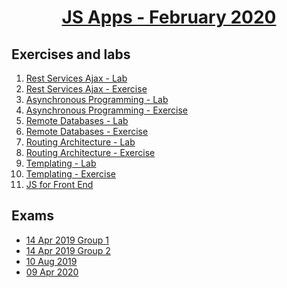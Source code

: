 
# <a href="https://softuni.bg/trainings/2610/js-applications-february-2020"><p align="center"> JS Apps - February 2020<p>
</a>



## Exercises and labs
1. <a href="https://github.com/PhilShishov/Software-University/tree/master/JS%20Apps/Homeworks/01.Rest-Services-Ajax_Lab" > Rest Services Ajax - Lab</a> 
2. <a href="https://github.com/PhilShishov/Software-University/tree/master/JS%20Apps/Homeworks/01.Rest-Services-Ajax_Exercise" > Rest Services Ajax - Exercise</a> 
3. <a href="https://github.com/PhilShishov/Software-University/tree/master/JS%20Apps/Homeworks/02.Asynchronous-Programming_Lab" > Asynchronous Programming - Lab</a> 
4. <a href="https://github.com/PhilShishov/Software-University/tree/master/JS%20Apps/Homeworks/02.Asynchronous-Programming_Exercise" > Asynchronous Programming - Exercise</a> 
5. <a href="https://github.com/PhilShishov/Software-University/tree/master/JS%20Apps/Homeworks/03.Remote-Databases_Lab" > Remote Databases - Lab</a> 
6. <a href="https://github.com/PhilShishov/Software-University/tree/master/JS%20Apps/Homeworks/03.Remote-Databases_Exercise" > Remote Databases - Exercise</a> 
7. <a href="https://github.com/PhilShishov/Software-University/tree/master/JS%20Apps/Homeworks/04.Routing-Architecture_Lab" > Routing Architecture - Lab</a> 
8. <a href="https://github.com/PhilShishov/Software-University/tree/master/JS%20Apps/Homeworks/04.Routing-Architecture_Exercise" > Routing Architecture - Exercise</a> 
9. <a href="https://github.com/PhilShishov/Software-University/tree/master/JS%20Apps/Homeworks/05.Templating_Lab" > Templating - Lab</a> 
10. <a href="https://github.com/PhilShishov/Software-University/tree/master/JS%20Apps/Homeworks/05.Templating_Exercise" > Templating - Exercise</a> 
11. <a href="https://github.com/PhilShishov/Software-University/tree/master/JS%20Apps/Homeworks/06.JS-FrontEnd" > JS for Front End</a> 


## Exams
- <a href="https://github.com/PhilShishov/Software-University/tree/master/JS%20Apps/Exams/JS-App-Exam_14Apr2019_1" >14 Apr 2019 Group 1</a> 
- <a href="https://github.com/PhilShishov/Software-University/tree/master/JS%20Apps/Exams/JS-App-Exam_14Apr2019_2" >14 Apr 2019 Group 2</a> 
- <a href="https://github.com/PhilShishov/Software-University/tree/master/JS%20Apps/Exams/JS-App-Exam_10Aug2019" >10 Aug 2019</a> 
- <a href="https://github.com/PhilShishov/Software-University/tree/master/JS%20Apps/Exams/JS-App-Exam_9Apr2020" >09 Apr 2020</a> 
